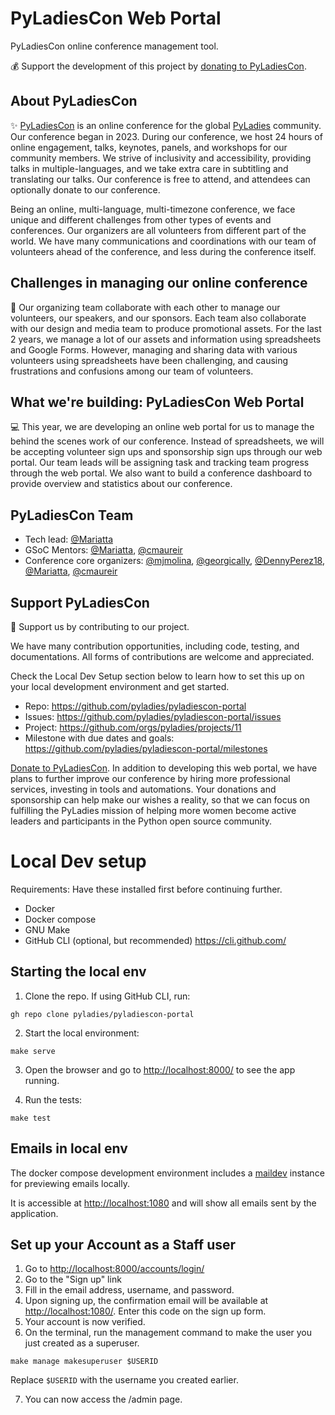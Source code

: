 # PyLadiesCon Web Portal

PyLadiesCon online conference management tool.

:moneybag: Support the development of this project by [donating to PyLadiesCon](https://psfmember.org/civicrm/contribute/transact/?reset=1&id=53).

## About PyLadiesCon

✨ [PyLadiesCon](https://conference.pyladies.com) is an online conference for the global [PyLadies](https://pyladies.com) community.
Our conference began in 2023. During our conference, we host 24 hours of online engagement, talks, keynotes, panels, and workshops for our community members.
We strive of inclusivity and accessibility, providing talks in multiple-languages, and we take extra care in subtitling and translating our talks.
Our conference is free to attend, and attendees can optionally donate to our conference.

Being an online, multi-language, multi-timezone conference, we face unique and different challenges from other types of events and conferences.
Our organizers are all volunteers from different part of the world.
We have many communications and coordinations with our team of volunteers ahead of the conference, and less during the conference itself.

## Challenges in managing our online conference

🤕 Our organizing team collaborate with each other to manage our volunteers, our speakers, and our sponsors.
Each team also collaborate with our design and media team to produce promotional assets.
For the last 2 years, we manage a lot of our assets and information using spreadsheets and Google Forms.
However, managing and sharing data with various volunteers using spreadsheets have been challenging, and causing frustrations and confusions among our team of volunteers.

## What we're building: PyLadiesCon Web Portal

💻 This year, we are developing an online web portal for us to manage the behind the scenes work of our conference.
Instead of spreadsheets, we will be accepting volunteer sign ups and sponsorship sign ups through our web portal.
Our team leads will be assigning task and tracking team progress through the web portal.
We also want to build a conference dashboard to provide overview and statistics about our conference.

## PyLadiesCon Team

- Tech lead: [@Mariatta](https://github.com/mariatta)
- GSoC Mentors: [@Mariatta](https://github.com/mariatta), [@cmaureir](https://github.com/cmaureir)
- Conference core organizers: [@mjmolina](https://github.com/mjmolina), [@georgically](https://github.com/georgically), [@DennyPerez18](https://github.com/DennyPerez18), [@Mariatta](https://github.com/mariatta), [@cmaureir](https://github.com/cmaureir)

## Support PyLadiesCon

🫶 Support us by contributing to our project.

We have many contribution opportunities, including code, testing, and documentations. All forms of contributions are welcome and appreciated.

Check the Local Dev Setup section below to learn how to set this up on your local development environment and get started.

- Repo: https://github.com/pyladies/pyladiescon-portal
- Issues: https://github.com/pyladies/pyladiescon-portal/issues
- Project: https://github.com/orgs/pyladies/projects/11
- Milestone with due dates and goals: https://github.com/pyladies/pyladiescon-portal/milestones

[Donate to PyLadiesCon](https://psfmember.org/civicrm/contribute/transact/?reset=1&id=53).
In addition to developing this web portal, we have plans to further improve our conference by hiring more professional services, investing in tools and automations.
Your donations and sponsorship can help make our wishes a reality, so that we can focus on fulfilling the PyLadies mission of helping more women become active leaders
and participants in the Python open source community.


# Local Dev setup

Requirements: Have these installed first before continuing further.

- Docker
- Docker compose
- GNU Make
- GitHub CLI (optional, but recommended) https://cli.github.com/


## Starting the local env

1. Clone the repo. If using GitHub CLI, run:

```
gh repo clone pyladies/pyladiescon-portal
```

2. Start the local environment:

```
make serve
```

3. Open the browser and go to <http://localhost:8000/> to see the app running.

4. Run the tests:

```
make test
```

## Emails in local env

The docker compose development environment includes a
[maildev](https://maildev.github.io/maildev/)
instance for previewing emails locally.

It is accessible at <http://localhost:1080> and will show all emails sent by the application.

## Set up your Account as a Staff user

1. Go to <http://localhost:8000/accounts/login/>
2. Go to the "Sign up" link
3. Fill in the email address, username, and password.
4. Upon signing up, the confirmation email will be available at <http://localhost:1080/>. Enter this code on the sign up form.
5. Your account is now verified.
6. On the terminal, run the management command to make the user you just created as a superuser.

```
make manage makesuperuser $USERID
```
   Replace `$USERID` with the username you created earlier.

7. You can now access the /admin page.
